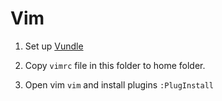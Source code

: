 # Vim

1. Set up [Vundle](https://github.com/VundleVim/Vundle.vim)

2. Copy `vimrc` file in this folder to home folder.

3. Open vim `vim` and install plugins `:PlugInstall`
